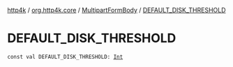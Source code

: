 [http4k](../../index.md) / [org.http4k.core](../index.md) / [MultipartFormBody](index.md) / [DEFAULT_DISK_THRESHOLD](./-d-e-f-a-u-l-t_-d-i-s-k_-t-h-r-e-s-h-o-l-d.md)

# DEFAULT_DISK_THRESHOLD

`const val DEFAULT_DISK_THRESHOLD: `[`Int`](https://kotlinlang.org/api/latest/jvm/stdlib/kotlin/-int/index.html)